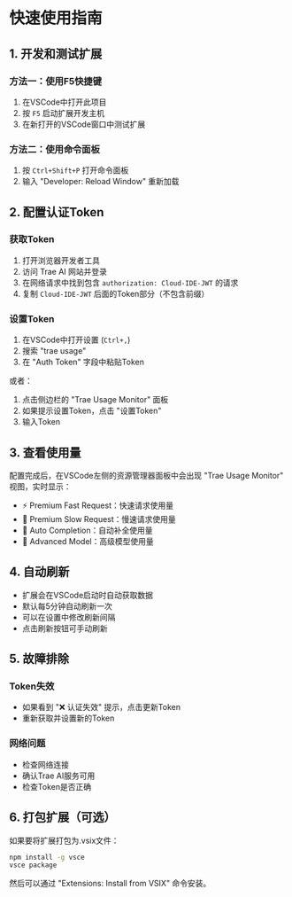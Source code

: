 # 快速使用指南

## 1. 开发和测试扩展

### 方法一：使用F5快捷键
1. 在VSCode中打开此项目
2. 按 `F5` 启动扩展开发主机
3. 在新打开的VSCode窗口中测试扩展

### 方法二：使用命令面板
1. 按 `Ctrl+Shift+P` 打开命令面板
2. 输入 "Developer: Reload Window" 重新加载

## 2. 配置认证Token

### 获取Token
1. 打开浏览器开发者工具
2. 访问 Trae AI 网站并登录
3. 在网络请求中找到包含 `authorization: Cloud-IDE-JWT` 的请求
4. 复制 `Cloud-IDE-JWT` 后面的Token部分（不包含前缀）

### 设置Token
1. 在VSCode中打开设置 (`Ctrl+,`)
2. 搜索 "trae usage"
3. 在 "Auth Token" 字段中粘贴Token

或者：
1. 点击侧边栏的 "Trae Usage Monitor" 面板
2. 如果提示设置Token，点击 "设置Token"
3. 输入Token

## 3. 查看使用量

配置完成后，在VSCode左侧的资源管理器面板中会出现 "Trae Usage Monitor" 视图，实时显示：

- ⚡ Premium Fast Request：快速请求使用量
- 🐌 Premium Slow Request：慢速请求使用量
- 🔧 Auto Completion：自动补全使用量
- 🚀 Advanced Model：高级模型使用量

## 4. 自动刷新

- 扩展会在VSCode启动时自动获取数据
- 默认每5分钟自动刷新一次
- 可以在设置中修改刷新间隔
- 点击刷新按钮可手动刷新

## 5. 故障排除

### Token失效
- 如果看到 "❌ 认证失效" 提示，点击更新Token
- 重新获取并设置新的Token

### 网络问题
- 检查网络连接
- 确认Trae AI服务可用
- 检查Token是否正确

## 6. 打包扩展（可选）

如果要将扩展打包为.vsix文件：

```bash
npm install -g vsce
vsce package
```

然后可以通过 "Extensions: Install from VSIX" 命令安装。